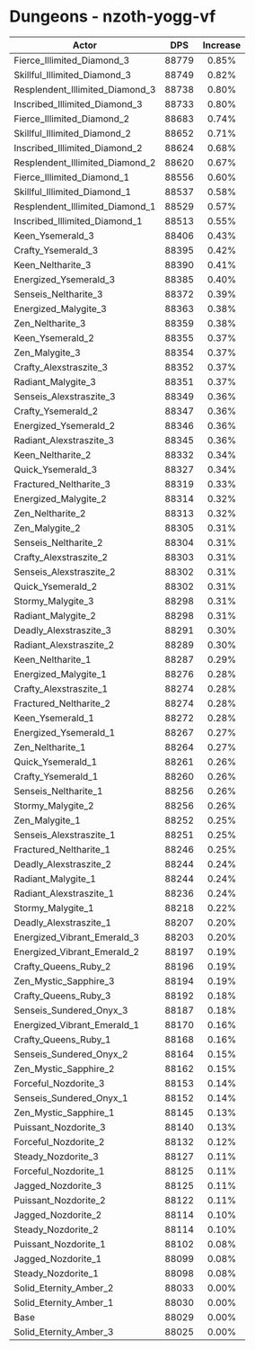 # Dungeons - nzoth-yogg-vf
| Actor | DPS | Increase |
|---|:---:|:---:|
|Fierce_Illimited_Diamond_3|88779|0.85%|
|Skillful_Illimited_Diamond_3|88749|0.82%|
|Resplendent_Illimited_Diamond_3|88738|0.80%|
|Inscribed_Illimited_Diamond_3|88733|0.80%|
|Fierce_Illimited_Diamond_2|88683|0.74%|
|Skillful_Illimited_Diamond_2|88652|0.71%|
|Inscribed_Illimited_Diamond_2|88624|0.68%|
|Resplendent_Illimited_Diamond_2|88620|0.67%|
|Fierce_Illimited_Diamond_1|88556|0.60%|
|Skillful_Illimited_Diamond_1|88537|0.58%|
|Resplendent_Illimited_Diamond_1|88529|0.57%|
|Inscribed_Illimited_Diamond_1|88513|0.55%|
|Keen_Ysemerald_3|88406|0.43%|
|Crafty_Ysemerald_3|88395|0.42%|
|Keen_Neltharite_3|88390|0.41%|
|Energized_Ysemerald_3|88385|0.40%|
|Senseis_Neltharite_3|88372|0.39%|
|Energized_Malygite_3|88363|0.38%|
|Zen_Neltharite_3|88359|0.38%|
|Keen_Ysemerald_2|88355|0.37%|
|Zen_Malygite_3|88354|0.37%|
|Crafty_Alexstraszite_3|88352|0.37%|
|Radiant_Malygite_3|88351|0.37%|
|Senseis_Alexstraszite_3|88349|0.36%|
|Crafty_Ysemerald_2|88347|0.36%|
|Energized_Ysemerald_2|88346|0.36%|
|Radiant_Alexstraszite_3|88345|0.36%|
|Keen_Neltharite_2|88332|0.34%|
|Quick_Ysemerald_3|88327|0.34%|
|Fractured_Neltharite_3|88319|0.33%|
|Energized_Malygite_2|88314|0.32%|
|Zen_Neltharite_2|88313|0.32%|
|Zen_Malygite_2|88305|0.31%|
|Senseis_Neltharite_2|88304|0.31%|
|Crafty_Alexstraszite_2|88303|0.31%|
|Senseis_Alexstraszite_2|88302|0.31%|
|Quick_Ysemerald_2|88302|0.31%|
|Stormy_Malygite_3|88298|0.31%|
|Radiant_Malygite_2|88298|0.31%|
|Deadly_Alexstraszite_3|88291|0.30%|
|Radiant_Alexstraszite_2|88289|0.30%|
|Keen_Neltharite_1|88287|0.29%|
|Energized_Malygite_1|88276|0.28%|
|Crafty_Alexstraszite_1|88274|0.28%|
|Fractured_Neltharite_2|88274|0.28%|
|Keen_Ysemerald_1|88272|0.28%|
|Energized_Ysemerald_1|88267|0.27%|
|Zen_Neltharite_1|88264|0.27%|
|Quick_Ysemerald_1|88261|0.26%|
|Crafty_Ysemerald_1|88260|0.26%|
|Senseis_Neltharite_1|88256|0.26%|
|Stormy_Malygite_2|88256|0.26%|
|Zen_Malygite_1|88252|0.25%|
|Senseis_Alexstraszite_1|88251|0.25%|
|Fractured_Neltharite_1|88246|0.25%|
|Deadly_Alexstraszite_2|88244|0.24%|
|Radiant_Malygite_1|88244|0.24%|
|Radiant_Alexstraszite_1|88236|0.24%|
|Stormy_Malygite_1|88218|0.22%|
|Deadly_Alexstraszite_1|88207|0.20%|
|Energized_Vibrant_Emerald_3|88203|0.20%|
|Energized_Vibrant_Emerald_2|88197|0.19%|
|Crafty_Queens_Ruby_2|88196|0.19%|
|Zen_Mystic_Sapphire_3|88194|0.19%|
|Crafty_Queens_Ruby_3|88192|0.18%|
|Senseis_Sundered_Onyx_3|88187|0.18%|
|Energized_Vibrant_Emerald_1|88170|0.16%|
|Crafty_Queens_Ruby_1|88168|0.16%|
|Senseis_Sundered_Onyx_2|88164|0.15%|
|Zen_Mystic_Sapphire_2|88162|0.15%|
|Forceful_Nozdorite_3|88153|0.14%|
|Senseis_Sundered_Onyx_1|88152|0.14%|
|Zen_Mystic_Sapphire_1|88145|0.13%|
|Puissant_Nozdorite_3|88140|0.13%|
|Forceful_Nozdorite_2|88132|0.12%|
|Steady_Nozdorite_3|88127|0.11%|
|Forceful_Nozdorite_1|88125|0.11%|
|Jagged_Nozdorite_3|88125|0.11%|
|Puissant_Nozdorite_2|88122|0.11%|
|Jagged_Nozdorite_2|88114|0.10%|
|Steady_Nozdorite_2|88114|0.10%|
|Puissant_Nozdorite_1|88102|0.08%|
|Jagged_Nozdorite_1|88099|0.08%|
|Steady_Nozdorite_1|88098|0.08%|
|Solid_Eternity_Amber_2|88033|0.00%|
|Solid_Eternity_Amber_1|88030|0.00%|
|Base|88029|0.00%|
|Solid_Eternity_Amber_3|88025|0.00%|
